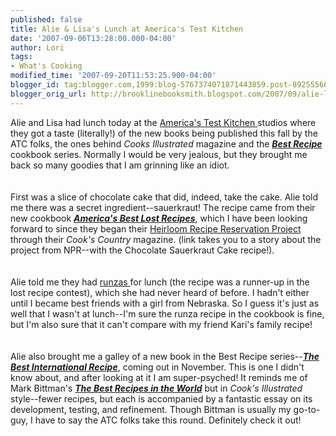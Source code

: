 ```yaml
---
published: false
title: Alie & Lisa's Lunch at America's Test Kitchen
date: '2007-09-06T13:28:00.000-04:00'
author: Lori
tags:
- What's Cooking
modified_time: '2007-09-20T11:53:25.900-04:00'
blogger_id: tag:blogger.com,1999:blog-5767374071871443859.post-8925556637693312285
blogger_orig_url: http://brooklinebooksmith.blogspot.com/2007/09/alie-lisas-lunch-at-americas-test.html
---
```


Alie and Lisa had lunch today at the <a href="http://www.americastestkitchen.com/">America's Test Kitchen </a>studios where they got a taste (literally!) of the new books being published this fall by the ATC folks, the ones behind <em>Cooks Illustrated</em> magazine and the <a href="http://brookline.booksense.com/NASApp/store/Product?s=showproduct&amp;isbn=9780936184746"><strong><em>Best Recipe</em></strong> </a>cookbook series. Normally I would be very jealous, but they brought me back so many goodies that I am grinning like an idiot.<br /><br /><br />First was a slice of chocolate cake that did, indeed, take the cake. Alie told me there was a secret ingredient--sauerkraut! The recipe came from their new cookbook <strong><em><a href="http://brookline.booksense.com/NASApp/store/Product?s=showproduct&amp;isbn=9781933615189">America's Best Lost Recipes</a></em></strong>, which I have been looking forward to since they began their <a href="http://www.npr.org/templates/story/story.php?storyId=9049243">Heirloom Recipe Reservation Project</a> through their <em>Cook's Country</em> magazine. (link takes you to a story about the project from NPR--with the Chocolate Sauerkraut Cake recipe!).<br /><br /><br />Alie told me they had <a href="http://en.wikipedia.org/wiki/Runza">runzas </a>for lunch (the recipe was a runner-up in the lost recipe contest), which she had never heard of before. I hadn't either until I became best friends with a girl from Nebraska. So I guess it's just as well that I wasn't at lunch--I'm sure the runza recipe in the cookbook is fine, but I'm also sure that it can't compare with my friend Kari's family recipe!<br /><br /><br />Alie also brought me a galley of a new book in the Best Recipe series--<a href="http://brookline.booksense.com/NASApp/store/Product?s=showproduct&amp;isbn=9781933615172"><strong><em>The Best International Recipe</em></strong></a>, coming out in November. This is one I didn't know about, and after looking at it I am super-psyched! It reminds me of Mark Bittman's <strong><em><a href="http://brookline.booksense.com/NASApp/store/Product?s=showproduct&amp;isbn=9780767906722">The Best Recipes in the World</a></em></strong> but in <em>Cook's Illustrated</em> style--fewer recipes, but each is accompanied by a fantastic essay on its development, testing, and refinement. Though Bittman is usually my go-to-guy, I have to say the ATC folks take this round. Definitely check it out!